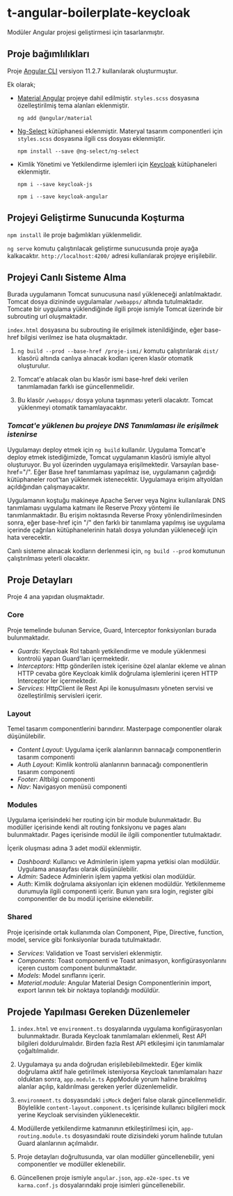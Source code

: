 # t-angular-boilerplate-keycloak

Modüler Angular projesi geliştirmesi için tasarlanmıştır. 

## **Proje bağımlılıkları**

Proje [Angular CLI](https://github.com/angular/angular-cli) versiyon 11.2.7 kullanılarak oluşturmuştur.

Ek olarak;

- [Material Angular](https://material.angular.io/) projeye dahil edilmiştir. `styles.scss` dosyasına özelleştirilmiş tema alanları eklenmiştir.

  `ng add @angular/material`

- [Ng-Select](https://github.com/ng-select/ng-select) kütüphanesi eklenmiştir. Materyal tasarım componentleri için `styles.scss` dosyasına ilgili css dosyası eklenmiştir.
  
  `npm install --save @ng-select/ng-select`

- Kimlik Yönetimi ve Yetkilendirme işlemleri için [Keycloak](https://www.npmjs.com/package/keycloak-angular) kütüphaneleri eklenmiştir. 

  `npm i --save keycloak-js`

  `npm i --save keycloak-angular`

## **Projeyi Geliştirme Sunucunda Koşturma**
`npm install` ile proje bağımlıkları yüklenmelidir.

`ng serve` komutu çalıştırılacak geliştirme sunucusunda proje ayağa kalkacaktır. `http://localhost:4200/` adresi kullanılarak projeye erişilebilir.

## **Projeyi Canlı Sisteme Alma**

Burada uygulamanın Tomcat sunucusuna nasıl yükleneceği anlatılmaktadır. Tomcat dosya dizininde uygulamalar `/webapps/` altında tutulmaktadır. Tomcate bir uygulama yüklendiğinde ilgili proje ismiyle Tomcat üzerinde bir subrouting url oluşmaktadır.

`index.html` dosyasına bu subrouting ile erişilmek istenildiğinde, eğer base-href bilgisi verilmez ise hata oluşmaktadır.

1. `ng build --prod --base-href /proje-ismi/` komutu çalıştırılarak `dist/` klasörü altında canlıya alınacak kodları içeren klasör otomatik oluşturulur.

2. Tomcat'e atılacak olan bu klasör ismi base-href deki verilen tanımlamadan farklı ise güncellenmelidir.

3. Bu klasör `/webapps/` dosya yoluna taşınması yeterli olacakıtr. Tomcat yüklenmeyi otomatik tamamlayacaktır.

### _**Tomcat'e yüklenen bu projeye DNS Tanımlaması ile erişilmek istenirse**_
Uygulamayı deploy etmek için `ng build` kullanılır. Uygulama Tomcat'e deploy etmek istediğimizde, Tomcat uygulamanın klasörü ismiyle altyol oluşturuyor. Bu yol üzerinden uygulamaya erişilmektedir. Varsayılan base-href="/". Eğer Base href tanımlaması yapılmaz ise, uygulamanın çağırdığı kütüphaneler root'tan yüklenmek istenecektir. Uygulamaya erişim altyoldan açıldığından çalışmayacaktır.

Uygulamanın koştuğu makineye Apache Server veya Nginx kullanılarak DNS tanımlaması uygulama katmanı ile Reserve Proxy yöntemi ile tanımlanmaktadır.
Bu erişim noktasında Reverse Proxy yönlendirilmesinden sonra, eğer base-href için "/" den farklı bir tanımlama yapılmış ise uygulama içerinde çağrılan kütüphanelerinin hatalı dosya yolundan yükleneceği için hata verecektir. 

Canlı sisteme alınacak kodların derlenmesi için, `ng build --prod` komutunun çalıştırılması yeterli olacaktır.

## **Proje Detayları**

Proje 4 ana yapıdan oluşmaktadır.
### Core
Proje temelinde bulunan Service, Guard, Interceptor fonksiyonları burada bulunmaktadır.
* _Guards_: Keycloak Rol tabanlı yetkilendirme ve module yüklenmesi kontrolü yapan Guard'ları içermektedir.
* _Interceptors_: Http gönderilen istek içerisine özel alanlar ekleme ve alınan HTTP cevaba göre Keycloak kimlik doğrulama işlemlerini içeren HTTP Interceptor ler içermektedir.
* _Services_: HttpClient ile Rest Api ile konuşulmasını yöneten servisi ve özelleştirilmiş servisleri içerir.

### Layout
Temel tasarım componentlerini barındırır. Masterpage componentler olarak düşünülebilir.
* _Content Layout_: Uygulama içerik alanlarının barınacağı componentlerin tasarım componenti
* _Auth Layout_: Kimlik kontrolü alanlarının barınacağı componentlerin tasarım componenti
* _Footer_: Altbilgi componenti
* _Nav_: Navigasyon menüsü componenti

### Modules
Uygulama içerisindeki her routing için bir module bulunmaktadır. Bu modüller içerisinde kendi alt routing fonksiyonu ve pages alanı bulunmaktadır. Pages içerisinde modül ile ilgili componentler tutulmaktadır.

İçerik oluşması adına 3 adet modül eklenmiştir.
* _Dashboard_: Kullanıcı ve Adminlerin işlem yapma yetkisi olan modüldür. Uygulama anasayfası olarak düşünülebilir.
* _Admin_: Sadece Adminlerin işlem yapma yetkisi olan modüldür.
* _Auth_: Kimlik doğrulama aksiyonları için eklenen modüldür. Yetkilenmeme durumuyla ilgili componenti içerir. Bunun yanı sıra login, register gibi componentler de bu modül içerisine eklenebilir.

### Shared
Proje içerisinde ortak kullanımda olan Component, Pipe, Directive, function, model, service gibi fonksiyonlar burada tutulmaktadır.

* _Services_: Validation ve Toast servisleri eklenmiştir.
* _Components_: Toast componenti ve Toast animasyon, konfigürasyonlarını içeren custom component bulunmaktadır.
* _Models_: Model sınıflarını içerir.
* _Material.module_: Angular Material Design Componentlerinin import, export larının tek bir noktaya toplandığı modüldür.

## **Projede Yapılması Gereken Düzenlemeler**
1. `index.html` ve `environment.ts` dosyalarında uygulama konfigürasyonları bulunmaktadır. Burada Keycloak tanımlamaları eklenmeli, Rest API bilgileri doldurulmalıdır. Birden fazla Rest API etkileşimi için tanımlamalar çoğaltılmalıdır.

2. Uygulamaya şu anda doğrudan erişilebilebilmektedir. Eğer kimlik doğrulama aktif hale getirilmek isteniyorsa Keycloak tanımlamaları hazır olduktan sonra, `app.module.ts` AppModule yorum haline bırakılmış alanlar açılıp, kaldırılması gereken yerler düzenlemelidir. 

3. `environment.ts` dosyasındaki `isMock` değeri false olarak güncellenmelidir. Böylelikle `content-layout.component.ts` içerisinde kullanıcı bilgileri mock yerine Keycloak servisinden yüklenecektir.

4. Modüllerde yetkilendirme katmanının etkileştirilmesi için, `app-routing.module.ts` dosyasındaki route dizisindeki yorum halinde tutulan Guard alanlarının açılmalıdır.
5. Proje detayları doğrultusunda, var olan modüller güncellenebilir, yeni componentler ve modüller eklenebilir.
6. Güncellenen proje ismiyle `angular.json`, `app.e2e-spec.ts` ve `karma.conf.js` dosyalarındaki proje isimleri güncellenebilir. 
